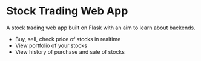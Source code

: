 # Stock Trading Web App
A stock trading web app built on Flask with an aim to learn about backends. 

- Buy, sell, check price of stocks in realtime
- View portfolio of your stocks
- View history of purchase and sale of stocks
